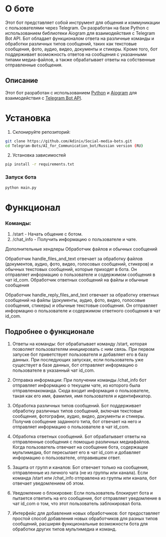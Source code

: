 # О боте

Этот бот представляет собой инструмент для общения и коммуникации с пользователями через Telegram. Он разработан на базе Python с использованием библиотеки Aiogram для взаимодействия с Telegram Bot API. Бот обладает функционалом ответа на различные команды и обработки различных типов сообщений, таких как текстовые сообщения, фото, аудио, видео, документы и стикеры. Кроме того, бот поддерживает возможность ответов на сообщения с указанными типами медиа-файлов, а также обрабатывает ответы на собственные отправленные сообщения.

## Описание

Этот бот разработан с использованием [Python](https://www.python.org/) и [Aiogram](https://github.com/aiogram/aiogram) для взаимодействия с [Telegram Bot API](https://core.telegram.org/bots/api).

# Установка

1. Склонируйте репозиторий:

```bash
git clone https://github.com/Adinix/Social-media-bots.git
cd Telegram-Bots/AI_for_Communication_bot/Russian version (RU)
```

2. Установка зависимостей
```bash
pip install -r requirements.txt
```

### Запуск бота
```bash
python main.py
```

# Функционал

### Команды:
1. /start - Начать общение с ботом.
2. /chat_info - Получить информацию о пользователе и чате.

Дополнительные хендлеры
Обработчик файлов и обычных сообщений

Обработчик handle_files_and_text отвечает за обработку файлов (документов, аудио, фото, видео, голосовых сообщений, стикеров) и обычных текстовых сообщений, которые приходят в бота. Он отправляет информацию о пользователе и содержимом сообщения в чат id_com.
Обработчик ответных сообщений на файлы и обычные сообщения

Обработчик handle_reply_files_and_text отвечает за обработку ответных сообщений на файлы (документы, аудио, фото, видео, голосовые сообщения, стикеры) и обычные текстовые сообщения. Он отправляет информацию о пользователе и содержимом ответного сообщения в чат id_com.

## Подробнее о функционале

1. Ответы на команды: бот обрабатывает команду /start, которая позволяет пользователям инициировать с ним связь. При первом запуске бот приветствует пользователя и добавляет его в базу данных. При последующих запусках, если пользователь уже существует в базе данных, бот отправляет информацию о пользователе в указанный чат id_com.

2. Отправка информации: При получении команды /chat_info бот отправляет информацию о текущем чате, из которого была отправлена ​​команда. Сюда входит информация о пользователе, такая как его имя, фамилия, имя пользователя и идентификатор.

3. Обработка различных типов сообщений. Бот поддерживает обработку различных типов сообщений, включая текстовые сообщения, фотографии, аудио, видео, документы и стикеры. Получив сообщение заданного типа, бот отвечает на него и отправляет информацию о пользователе в чат id_com.

4. Обработка ответных сообщений. Бот обрабатывает ответы на отправленные сообщения с помощью различных медиафайлов. Когда пользователь отвечает на сообщение бота, содержащее мультимедиа, бот пересылает его в чат id_com и добавляет информацию о пользователе, отправившем ответ.

5. Защита от групп и каналов: Бот отвечает только на сообщения, отправленные из личного чата (не из группы или канала). Если команда /start или /chat_info отправлена ​​из группы или канала, бот отвечает уведомлением об этом.

6. Уведомление о блокировке: Если пользователь блокирует бота и пытается ответить на его сообщение, бот отправляет уведомление в чат id_com о том, что этот пользователь заблокировал бота.

7. Интерфейс для добавления новых обработчиков: бот предоставляет простой способ добавления новых обработчиков для разных типов сообщений, расширяя функциональные возможности бота для обработки других типов мультимедиа и команд.